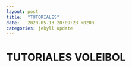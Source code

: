 ```yaml
---
layout: post
title:  "TUTORIALES"
date:   2020-05-13 20:09:23 +0200
categories: jekyll update
---
```


# TUTORIALES VOLEIBOL
